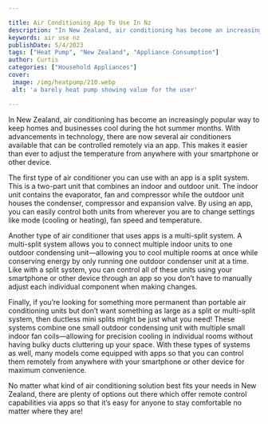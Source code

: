 ```yaml
---

title: Air Conditioning App To Use In Nz
description: "In New Zealand, air conditioning has become an increasingly popular way to keep homes and businesses cool during the hot summer mo...scroll on and keep learning"
keywords: air use nz
publishDate: 5/4/2023
tags: ["Heat Pump", "New Zealand", "Appliance Consumption"]
author: Curtis
categories: ["Household Appliances"]
cover: 
 image: /img/heatpump/210.webp
 alt: 'a barely heat pump showing value for the user'

---
```


In New Zealand, air conditioning has become an increasingly popular way to keep homes and businesses cool during the hot summer months. With advancements in technology, there are now several air conditioners available that can be controlled remotely via an app. This makes it easier than ever to adjust the temperature from anywhere with your smartphone or other device.

The first type of air conditioner you can use with an app is a split system. This is a two-part unit that combines an indoor and outdoor unit. The indoor unit contains the evaporator, fan and compressor while the outdoor unit houses the condenser, compressor and expansion valve. By using an app, you can easily control both units from wherever you are to change settings like mode (cooling or heating), fan speed and temperature.

Another type of air conditioner that uses apps is a multi-split system. A multi-split system allows you to connect multiple indoor units to one outdoor condensing unit—allowing you to cool multiple rooms at once while conserving energy by only running one outdoor condenser unit at a time. Like with a split system, you can control all of these units using your smartphone or other device through an app so you don’t have to manually adjust each individual component when making changes.

Finally, if you’re looking for something more permanent than portable air conditioning units but don’t want something as large as a split or multi-split system, then ductless mini splits might be just what you need! These systems combine one small outdoor condensing unit with multiple small indoor fan coils—allowing for precision cooling in individual rooms without having bulky ducts cluttering up your space. With these types of systems as well, many models come equipped with apps so that you can control them remotely from anywhere with your smartphone or other device for maximum convenience. 

No matter what kind of air conditioning solution best fits your needs in New Zealand, there are plenty of options out there which offer remote control capabilities via apps so that it’s easy for anyone to stay comfortable no matter where they are!
